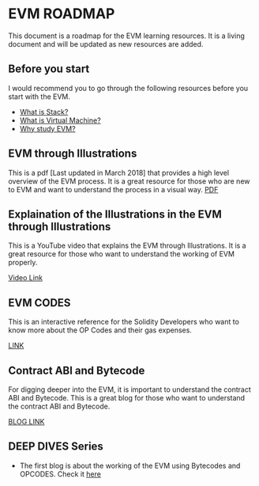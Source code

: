 # EVM ROADMAP

This document is a roadmap for the EVM learning resources. It is a living document and will be updated as new resources are added.

## Before you start

I would recommend you to go through the following resources before you start with the EVM.

- [What is Stack?](https://www.youtube.com/watch?v=FNZ5o9S9prU)
- [What is Virtual Machine?](https://www.youtube.com/watch?v=daDbY2iDmU0)
- [Why study EVM?](https://medium.com/@danielyamagata/understand-evm-opcodes-write-better-smart-contracts-e64f017b619)

## EVM through Illustrations

This is a pdf [Last updated in March 2018] that provides a high level overview of the EVM process. It is a great resource for those who are new to EVM and want to understand the process in a visual way.
[PDF][evm_illustrations]

## Explaination of the Illustrations in the EVM through Illustrations

This is a YouTube video that explains the EVM through Illustrations. It is a great resource for those who want to understand the working of EVM properly.

[Video Link](https://youtu.be/kCswGz9naZg)

## EVM CODES

This is an interactive reference for the Solidity Developers who want to know more about the OP Codes and their gas expenses.

[LINK](https://www.evm.codes/?fork=merge)

## Contract ABI and Bytecode

For digging deeper into the EVM, it is important to understand the contract ABI and Bytecode. This is a great blog for those who want to understand the contract ABI and Bytecode.

[BLOG LINK](https://medium.com/@eiki1212/explaining-ethereum-contract-abi-evm-bytecode-6afa6e917c3b)

## DEEP DIVES Series

- The first blog is about the working of the EVM using Bytecodes and OPCODES. Check it [here](https://medium.com/@danielyamagata/understand-evm-opcodes-write-better-smart-contracts-e64f017b619)

[evm_illustrations]: ethereum_evm_illustrated.pdf
